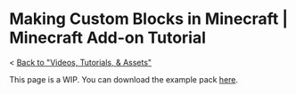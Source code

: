 # Making Custom Blocks in Minecraft | Minecraft Add-on Tutorial
< [Back to "Videos, Tutorials, & Assets"](../../../videos)

<YouTubeVideo id="tWRjJD4oVLs" />

This page is a WIP. You can download the example pack [here](https://github.com/cda94581/cda94581.github.com/blob/downloads/tps/2021-07-06%20cdaTutCustomBlocks%20-%20BP.mcaddon?raw=true).